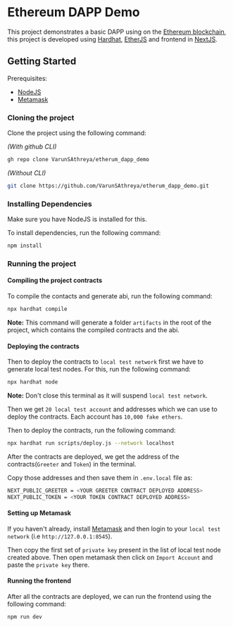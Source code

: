 # Ethereum DAPP Demo

This project demonstrates a basic DAPP using on the [Ethereum blockchain](https://ethereum.org/), this project is developed using [Hardhat](https://hardhat.org/), [EtherJS](https://docs.ethers.io/v5/) and frontend in [NextJS](https://nextjs.org/).

## Getting Started

Prerequisites:

- [NodeJS](https://nodejs.org/en/)
- [Metamask](https://metamask.io/)

### Cloning the project

Clone the project using the following command:

_(With github CLI)_

```sh
gh repo clone VarunSAthreya/etherum_dapp_demo
```

_(Without CLI)_

```sh
git clone https://github.com/VarunSAthreya/etherum_dapp_demo.git
```

### Installing Dependencies

Make sure you have NodeJS is installed for this.

To install dependencies, run the following command:

```sh
npm install
```

### Running the project

#### Compiling the project contracts

To compile the contacts and generate abi, run the following command:

```sh
npx hardhat compile
```

**Note:** This command will generate a folder `artifacts` in the root of the project, which contains the compiled contracts and the abi.

#### Deploying the contracts

Then to deploy the contracts to `local test network` first we have to generate local test nodes.
For this, run the following command:

```sh
npx hardhat node
```

**Note:** Don't close this terminal as it will suspend `local test network`.

Then we get `20 local test account` and addresses which we can use to deploy the contracts. Each account has `10,000 fake ethers`.

Then to deploy the contracts, run the following command:

```sh
npx hardhat run scripts/deploy.js --network localhost
```

After the contracts are deployed, we get the address of the contracts(`Greeter` and `Token`) in the terminal.

Copy those addresses and then save them in `.env.local` file as:

```sh
NEXT_PUBLIC_GREETER = <YOUR GREETER CONTRACT DEPLOYED ADDRESS>
NEXT_PUBLIC_TOKEN = <YOUR TOKEN CONTRACT DEPLOYED ADDRESS>
```

#### Setting up Metamask

If you haven't already, install [Metamask](https://metamask.io/) and then login to your `local test network` (i.e `http://127.0.0.1:8545`).

Then copy the first set of `private key` present in the list of local test node created above.
Then open metamask then click on `Import Account` and paste the `private key` there.

#### Running the frontend

After all the contracts are deployed, we can run the frontend using the following command:

```sh
npm run dev
```
